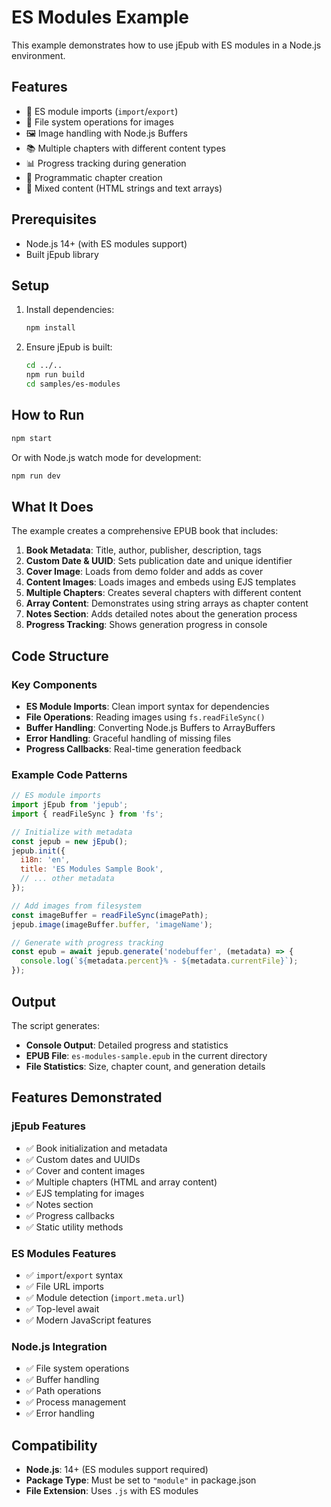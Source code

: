 # ES Modules Example

This example demonstrates how to use jEpub with ES modules in a Node.js
environment.

## Features

- 🔧 ES module imports (`import`/`export`)
- 📁 File system operations for images
- 🖼️ Image handling with Node.js Buffers
- 📚 Multiple chapters with different content types
- 📊 Progress tracking during generation
- 🔄 Programmatic chapter creation
- 📝 Mixed content (HTML strings and text arrays)

## Prerequisites

- Node.js 14+ (with ES modules support)
- Built jEpub library

## Setup

1. Install dependencies:

   ```bash
   npm install
   ```

2. Ensure jEpub is built:
   ```bash
   cd ../..
   npm run build
   cd samples/es-modules
   ```

## How to Run

```bash
npm start
```

Or with Node.js watch mode for development:

```bash
npm run dev
```

## What It Does

The example creates a comprehensive EPUB book that includes:

1. **Book Metadata**: Title, author, publisher, description, tags
2. **Custom Date & UUID**: Sets publication date and unique identifier
3. **Cover Image**: Loads from demo folder and adds as cover
4. **Content Images**: Loads images and embeds using EJS templates
5. **Multiple Chapters**: Creates several chapters with different content
6. **Array Content**: Demonstrates using string arrays as chapter content
7. **Notes Section**: Adds detailed notes about the generation process
8. **Progress Tracking**: Shows generation progress in console

## Code Structure

### Key Components

- **ES Module Imports**: Clean import syntax for dependencies
- **File Operations**: Reading images using `fs.readFileSync()`
- **Buffer Handling**: Converting Node.js Buffers to ArrayBuffers
- **Error Handling**: Graceful handling of missing files
- **Progress Callbacks**: Real-time generation feedback

### Example Code Patterns

```javascript
// ES module imports
import jEpub from 'jepub';
import { readFileSync } from 'fs';

// Initialize with metadata
const jepub = new jEpub();
jepub.init({
  i18n: 'en',
  title: 'ES Modules Sample Book',
  // ... other metadata
});

// Add images from filesystem
const imageBuffer = readFileSync(imagePath);
jepub.image(imageBuffer.buffer, 'imageName');

// Generate with progress tracking
const epub = await jepub.generate('nodebuffer', (metadata) => {
  console.log(`${metadata.percent}% - ${metadata.currentFile}`);
});
```

## Output

The script generates:

- **Console Output**: Detailed progress and statistics
- **EPUB File**: `es-modules-sample.epub` in the current directory
- **File Statistics**: Size, chapter count, and generation details

## Features Demonstrated

### jEpub Features

- ✅ Book initialization and metadata
- ✅ Custom dates and UUIDs
- ✅ Cover and content images
- ✅ Multiple chapters (HTML and array content)
- ✅ EJS templating for images
- ✅ Notes section
- ✅ Progress callbacks
- ✅ Static utility methods

### ES Modules Features

- ✅ `import`/`export` syntax
- ✅ File URL imports
- ✅ Module detection (`import.meta.url`)
- ✅ Top-level await
- ✅ Modern JavaScript features

### Node.js Integration

- ✅ File system operations
- ✅ Buffer handling
- ✅ Path operations
- ✅ Process management
- ✅ Error handling

## Compatibility

- **Node.js**: 14+ (ES modules support required)
- **Package Type**: Must be set to `"module"` in package.json
- **File Extension**: Uses `.js` with ES modules
